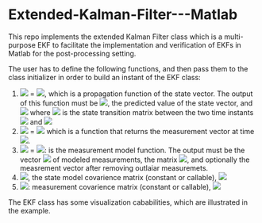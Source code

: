 # Extended-Kalman-Filter---Matlab
This repo implements the extended Kalman Filter class which is a multi-purpose EKF to facilitate the implementation and verification of EKFs in Matlab for the post-processing setting.

The user has to define the following functions, and then pass them to the class initializer in order to build an instant of the EKF class:
  1. <img src="https://render.githubusercontent.com/render/math?math=$[{\bf y}_{k|k-1}, {\bf \Phi}_{k-1\rightarrow k}]$">  = <img src="https://render.githubusercontent.com/render/math?math=$ST-MODEL(t_{k-1}, t_{k}, {\bf y}_{k-1|k-1}, {\bf P}_{k-1|k-1})$">, which is a propagation function of the state vector. The output of this function must be <img src="https://render.githubusercontent.com/render/math?math=${\bf y}_{k|k-1}$">, the predicted value of the state vector, and <img src="https://render.githubusercontent.com/render/math?math=${\bf \Phi}_{k-1\rightarrow k}$"> where <img src="https://render.githubusercontent.com/render/math?math=${\bf \Phi}_{k-1\rightarrow k}$"> is the state transition matrix between the two time instants <img src="https://render.githubusercontent.com/render/math?math=$t_{k-1}$"> and <img src="https://render.githubusercontent.com/render/math?math=$t_{k}$">
  1. <img src="https://render.githubusercontent.com/render/math?math=$z_{k}$"> = <img src="https://render.githubusercontent.com/render/math?math=$MEAS(t_k)$"> which is a function that returns the measurement vector at time <img src="https://render.githubusercontent.com/render/math?math=$t_k$">.
  1. <img src="https://render.githubusercontent.com/render/math?math=$[{\bf h}_k, {\bf H}_k, {\bf z}_k]$"> = <img src="https://render.githubusercontent.com/render/math?math=$MEAS-MODEL(t_{k}, {\bf y}_{k|k-1}, {\bf z}_k)$">: is the measurement model function. The output must be the vector <img src="https://render.githubusercontent.com/render/math?math=${\bf h}_k$"> of modeled measurements, the matrix <img src="https://render.githubusercontent.com/render/math?math=${\bf H}_k = \frac{\partial {\bf h}_k}{\partial {\bf y}_k}$">, and optionally the measrement vector after removing outlaiar measuremets.
  1. <img src="https://render.githubusercontent.com/render/math?math=${\bf Q}_{k}$">, the state model covarience matrix (constant or callable), <img src="https://render.githubusercontent.com/render/math?math=${\bf Q}(t_{k}, {\bf y}_{k|k-1})$">
  1. <img src="https://render.githubusercontent.com/render/math?math=${\bf R}_{k}$">: measurement covarience matrix (constant or callable),
    <img src="https://render.githubusercontent.com/render/math?math=${\bf R}(t_{k}, {\bf z}_{k})$">

  The EKF class has some visualization cababilities, which are illustrated in the example.
